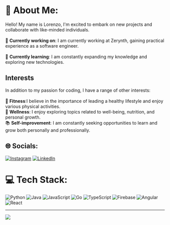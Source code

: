 # 💫 About Me:
Hello! My name is Lorenzo, I'm excited to embark on new projects and collaborate with like-minded individuals.<br><br>
🔭 <b>Currently working on</b>: I am currently working at Zerynth, gaining practical experience as a software engineer.<br><br>
🌱 <b>Currently learning</b>: I am constantly expanding my knowledge and exploring new technologies.<!-- related to backend development. Currently, I am focusing on improving my skills in areas such as API design, database management, and server-side technologies.<br><br>
💬 <b>Ask me about</b>: Feel free to reach out if you have any questions about software engineering, backend development, or related topics. I'm always happy to share my knowledge and engage in discussions.<br> -->
<br>
## Interests<br>
In addition to my passion for coding, I have a range of other interests:<br><br>
💪 <b>Fitness</b>:I believe in the importance of leading a healthy lifestyle and enjoy various physical activities.<br>
🍎 <b>Wellness</b>: I enjoy exploring topics related to well-being, nutrition, and personal growth.<br>
📚 <b>Self-improvement</b>: I am constantly seeking opportunities to learn and grow both personally and professionally.<br>


## 🌐 Socials:
[![Instagram](https://img.shields.io/badge/Instagram-%23E4405F.svg?logo=Instagram&logoColor=white)](https://instagram.com/lored___) [![LinkedIn](https://img.shields.io/badge/LinkedIn-%230077B5.svg?logo=linkedin&logoColor=white)](https://linkedin.com/in/lorenzo-deriu) 

# 💻 Tech Stack:
![Python](https://img.shields.io/badge/python-3670A0?style=for-the-badge&logo=python&logoColor=ffdd54) ![Java](https://img.shields.io/badge/java-%23ED8B00.svg?style=for-the-badge&logo=java&logoColor=white) ![JavaScript](https://img.shields.io/badge/javascript-%23323330.svg?style=for-the-badge&logo=javascript&logoColor=%23F7DF1E) ![Go](https://img.shields.io/badge/go-%2300ADD8.svg?style=for-the-badge&logo=go&logoColor=white) ![TypeScript](https://img.shields.io/badge/typescript-%23007ACC.svg?style=for-the-badge&logo=typescript&logoColor=white) ![Firebase](https://img.shields.io/badge/firebase-%23039BE5.svg?style=for-the-badge&logo=firebase) ![Angular](https://img.shields.io/badge/angular-%23DD0031.svg?style=for-the-badge&logo=angular&logoColor=white) ![React](https://img.shields.io/badge/react-%2320232a.svg?style=for-the-badge&logo=react&logoColor=%2361DAFB)

<!--# 📊 GitHub Stats:
![](https://github-readme-stats.vercel.app/api?username=lorenzoDeriu&theme=dark&hide_border=true&include_all_commits=false&count_private=false)<br/>
![](https://github-readme-streak-stats.herokuapp.com/?user=lorenzoDeriu&theme=dark&hide_border=true)<br/>
![](https://github-readme-stats.vercel.app/api/top-langs/?username=lorenzoDeriu&theme=dark&hide_border=true&include_all_commits=false&count_private=false&layout=compact)

### ✍️ Random Dev Quote
![](https://quotes-github-readme.vercel.app/api?type=horizontal&theme=radical)
-->



---
[![](https://visitcount.itsvg.in/api?id=lorenzoDeriu&icon=0&color=0)](https://visitcount.itsvg.in)
